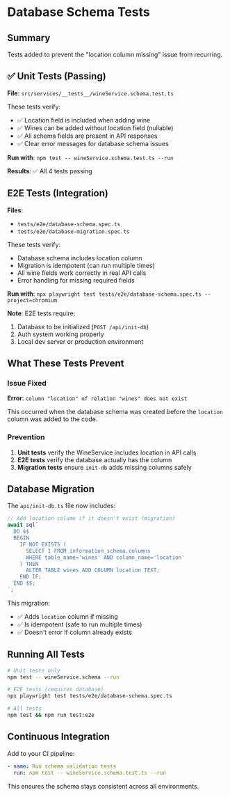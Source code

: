 # Database Schema Tests

## Summary

Tests added to prevent the "location column missing" issue from recurring.

## ✅ Unit Tests (Passing)

**File**: `src/services/__tests__/wineService.schema.test.ts`

These tests verify:
- ✅ Location field is included when adding wine
- ✅ Wines can be added without location field (nullable)
- ✅ All schema fields are present in API responses
- ✅ Clear error messages for database schema issues

**Run with**: `npm test -- wineService.schema.test.ts --run`

**Results**: ✅ All 4 tests passing

## E2E Tests (Integration)

**Files**: 
- `tests/e2e/database-schema.spec.ts`
- `tests/e2e/database-migration.spec.ts`

These tests verify:
- Database schema includes location column
- Migration is idempotent (can run multiple times)
- All wine fields work correctly in real API calls
- Error handling for missing required fields

**Run with**: `npx playwright test tests/e2e/database-schema.spec.ts --project=chromium`

**Note**: E2E tests require:
1. Database to be initialized (`POST /api/init-db`)
2. Auth system working properly
3. Local dev server or production environment

## What These Tests Prevent

### Issue Fixed
**Error**: `column "location" of relation "wines" does not exist`

This occurred when the database schema was created before the `location` column was added to the code.

### Prevention
1. **Unit tests** verify the WineService includes location in API calls
2. **E2E tests** verify the database actually has the column
3. **Migration tests** ensure `init-db` adds missing columns safely

## Database Migration

The `api/init-db.ts` file now includes:

```typescript
// Add location column if it doesn't exist (migration)
await sql`
  DO $$ 
  BEGIN
    IF NOT EXISTS (
      SELECT 1 FROM information_schema.columns 
      WHERE table_name='wines' AND column_name='location'
    ) THEN
      ALTER TABLE wines ADD COLUMN location TEXT;
    END IF;
  END $$;
`;
```

This migration:
- ✅ Adds `location` column if missing
- ✅ Is idempotent (safe to run multiple times)
- ✅ Doesn't error if column already exists

## Running All Tests

```bash
# Unit tests only
npm test -- wineService.schema --run

# E2E tests (requires database)
npx playwright test tests/e2e/database-schema.spec.ts

# All tests
npm test && npm run test:e2e
```

## Continuous Integration

Add to your CI pipeline:

```yaml
- name: Run schema validation tests
  run: npm test -- wineService.schema.test.ts --run
```

This ensures the schema stays consistent across all environments.

